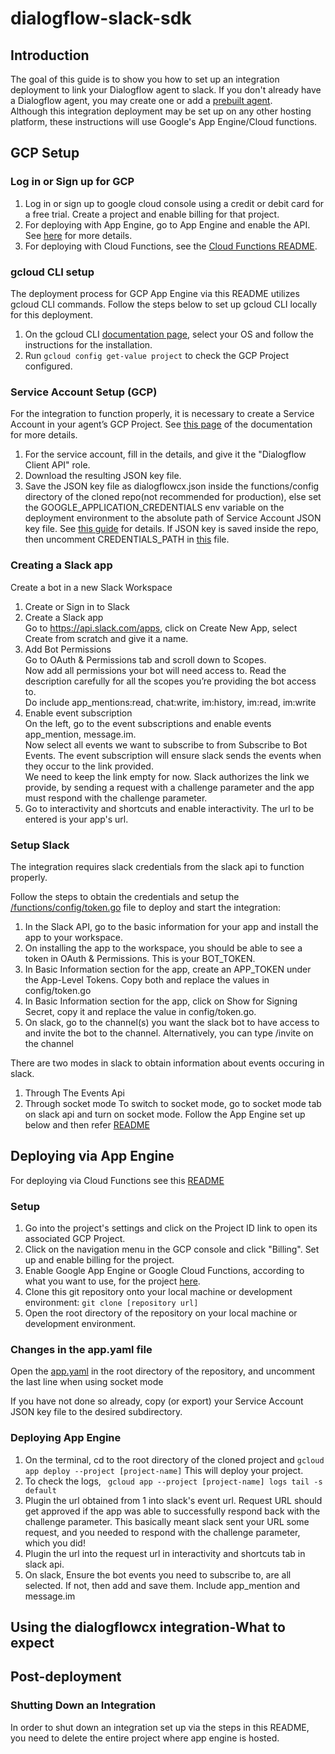 # dialogflow-slack-sdk

## Introduction
The goal of this guide is to show you how to set up an integration deployment to link your Dialogflow agent to slack.
If you don't already have a Dialogflow agent, you may create one or add a [prebuilt agent](https://cloud.google.com/dialogflow/cx/docs/concept/agents-prebuilt). <br>
Although this integration deployment may be set up on any other hosting platform, these instructions will use Google's App Engine/Cloud functions.

## GCP Setup

### Log in or Sign up for GCP
1. Log in or sign up to google cloud console using a credit or debit card for a free trial. Create a project and enable billing for that project. 
2. For deploying with App Engine, go to App Engine and enable the API. See [here](https://cloud.google.com/appengine/docs/standard/go/console) for more details. 
3. For deploying with Cloud Functions, see the [Cloud Functions README](https://github.com/Sampriti-Mitra/dialogflow-slack-sdk/blob/main/functions/README.md).

### gcloud CLI setup

The deployment process for GCP App Engine via this README utilizes gcloud CLI commands. Follow the steps below to set up gcloud CLI locally for this deployment.

1. On the gcloud CLI [documentation page](https://cloud.google.com/sdk/docs/quickstarts), select your OS and follow the instructions for the installation.
2. Run ``gcloud config get-value project`` to check the GCP Project configured.

### Service Account Setup (GCP)

For the integration to function properly, it is necessary to create a Service Account in your agent’s GCP Project. See [this page](https://cloud.google.com/dialogflow/docs/quick/setup#sa-create) of the documentation for more details.

1. For the service account, fill in the details, and give it the "Dialogflow Client API" role.
2. Download the resulting JSON key file.
3. Save the JSON key file as dialogflowcx.json inside the functions/config directory of the cloned repo(not recommended for production), else set the GOOGLE_APPLICATION_CREDENTIALS env variable on the deployment environment to the absolute path of Service Account JSON key file.
   See [this guide](https://cloud.google.com/dialogflow/docs/quick/setup#auth) for details. If JSON key is saved inside the repo, then uncomment CREDENTIALS_PATH in [this](https://github.com/Sampriti-Mitra/dialogflow-slack-sdk/blob/main/functions/config/token.go) file.

### Creating a Slack app
Create a bot in a new Slack Workspace
1. Create or Sign in to Slack<br>
2. Create a Slack app<br>
   Go to https://api.slack.com/apps, click on Create New App, select Create from scratch and give it a name.<br>
3. Add Bot Permissions<br>
   Go to OAuth & Permissions tab and scroll down to Scopes.<br>
   Now add all permissions your bot will need access to. Read the description carefully for all the scopes you’re providing the bot access to.<br>
   Do include app_mentions:read, chat:write, im:history, im:read, im:write<br>
4. Enable event subscription<br>
   On the left, go to the event subscriptions and enable events app_mention, message.im.<br>
   Now select all events we want to subscribe to from Subscribe to Bot Events.
   The event subscription will ensure slack sends the events when they occur to the link provided.<br>
   We need to keep the link empty for now.
   Slack authorizes the link we provide, by sending a request with a challenge parameter and the app must respond with the challenge parameter.
5. Go to interactivity and shortcuts and enable interactivity. The url to be entered is your app's url.

### Setup Slack

The integration requires slack credentials from the slack api to function properly.<br>

Follow the steps to obtain the credentials and setup the [/functions/config/token.go](https://github.com/Sampriti-Mitra/dialogflow-slack-sdk/blob/main/functions/config/token.go) file to deploy and start the integration:<br>
1. In the Slack API, go to the basic information for your app and install the app to your workspace.
2. On installing the app to the workspace, you should be able to see a token in OAuth & Permissions. This is your BOT_TOKEN.
3. In Basic Information section for the app, create an APP_TOKEN under the App-Level Tokens. Copy both and replace the values in config/token.go
4. In Basic Information section  for the app, click on Show for Signing Secret, copy it and replace the value in config/token.go.
5. On slack, go to the channel(s) you want the slack bot to have access to and invite the bot to the channel. Alternatively, you can type /invite on the channel

There are two modes in slack to obtain information about events occuring in slack.
1. Through The Events Api
2. Through socket mode
To switch to socket mode, go to socket mode tab on slack api and turn on socket mode. Follow the App Engine set up below and then refer [README](https://github.com/Sampriti-Mitra/dialogflow-slack-sdk/blob/main/functions/socket_mode/README.md)


## Deploying via App Engine

For deploying via Cloud Functions see this [README](https://github.com/Sampriti-Mitra/dialogflow-slack-sdk/blob/main/functions/README.md)

### Setup

1. Go into the project's settings and click on the Project ID link to open its associated GCP Project.
2. Click on the navigation menu in the GCP console and click "Billing". Set up and enable billing for the project.
3. Enable Google App Engine or Google Cloud Functions, according to what you want to use, for the project
   [here](https://console.cloud.google.com/flows/enableapi?apiid=cloudbuild.googleapis.com,run.googleapis.com).
4. Clone this git repository onto your local machine or development environment:
   `git clone [repository url]`
5. Open the root directory of the repository on your local machine or development environment.

### Changes in the app.yaml file

Open the [app.yaml](https://github.com/Sampriti-Mitra/dialogflow-slack-sdk/blob/main/app.yaml) in the root directory of the repository, and uncomment the last line when using socket mode

If you have not done so already, copy (or export) your Service Account JSON key file to the desired subdirectory.


### Deploying App Engine
1. On the terminal, cd to the root directory of the cloned project and `gcloud app deploy --project [project-name]`
   This will deploy your project.
2. To check the logs, ` gcloud app --project [project-name] logs tail -s default`
3. Plugin the url obtained from 1 into slack's event url. Request URL should get approved if the app was able to successfully respond back with the challenge parameter. 
   This basically meant slack sent your URL some request, and you needed to respond with the challenge parameter, which you did!
4. Plugin the url into the request url in interactivity and shortcuts tab in slack api.
5. On slack, Ensure the bot events you need to subscribe to, are all selected. If not, then add and save them.
   Include app_mention and message.im
   
## Using the dialogflowcx integration-What to expect

   
## Post-deployment

### Shutting Down an Integration

In order to shut down an integration set up via the steps in this README, you need to delete the entire project where app engine is hosted.